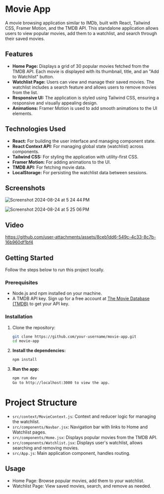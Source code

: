 # Movie App

A movie browsing application similar to IMDb, built with React, Tailwind CSS, Framer Motion, and the TMDB API. This standalone application allows users to view popular movies, add them to a watchlist, and search through their saved movies.

## Features

- **Home Page:** Displays a grid of 30 popular movies fetched from the TMDB API. Each movie is displayed with its thumbnail, title, and an "Add to Watchlist" button.
- **Watchlist Page:** Users can view and manage their saved movies. The watchlist includes a search feature and allows users to remove movies from the list.
- **Responsive UI:** The application is styled using Tailwind CSS, ensuring a responsive and visually appealing design.
- **Animations:** Framer Motion is used to add smooth animations to the UI elements.

## Technologies Used

- **React:** For building the user interface and managing component state.
- **React Context API:** For managing global state (watchlist) across components.
- **Tailwind CSS:** For styling the application with utility-first CSS.
- **Framer Motion:** For adding animations to the UI.
- **TMDB API:** For fetching movie data.
- **LocalStorage:** For persisting the watchlist data between sessions.

## Screenshots
![Screenshot 2024-08-24 at 5 24 44 PM](https://github.com/user-attachments/assets/8fe12856-d4aa-4c77-9048-6d241e692086)

![Screenshot 2024-08-24 at 5 25 06 PM](https://github.com/user-attachments/assets/ff08b1ad-b259-4a02-90b3-32aaaca43888)

## Video
https://github.com/user-attachments/assets/8ceb1dd6-549c-4c33-8c7b-16b960df1bf4



## Getting Started

Follow the steps below to run this project locally.

### Prerequisites

- Node.js and npm installed on your machine.
- A TMDB API key. Sign up for a free account at [The Movie Database (TMDB)](https://www.themoviedb.org/) to get your API key.

### Installation

1. Clone the repository:

   ```bash
   git clone https://github.com/your-username/movie-app.git
   cd movie-app

2. **Install the dependencies:**
   ```bash
   npm install
   
4. **Run the app:**
   ```bash
   npm run dev
   Go to http://localhost:3000 to view the app.

# Project Structure

- `src/context/MovieContext.js`: Context and reducer logic for managing the watchlist.
- `src/components/Navbar.jsx`: Navigation bar with links to Home and Watchlist pages.
- `src/components/Home.jsx`: Displays popular movies from the TMDB API.
- `src/components/Watchlist.jsx`: Displays user's watchlist, allows searching and removing movies.
- `src/App.js`: Main application component, handles routing.

## Usage

- Home Page: Browse popular movies, add them to your watchlist.
- Watchlist Page: View saved movies, search, and remove as needed.
